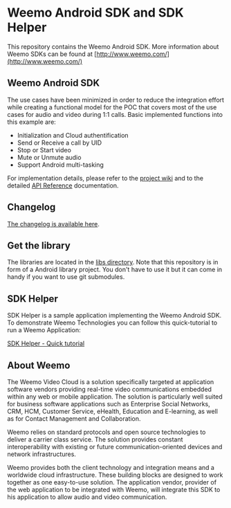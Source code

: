 # Weemo Android SDK and SDK Helper

This repository contains the Weemo Android SDK. More information about Weemo SDKs can be found at [http://www.weemo.com/](http://www.weemo.com/)


## Weemo Android SDK

The use cases have been minimized in order to reduce the integration effort while creating a functional model for the POC that covers most of the use cases for audio and video during 1:1 calls.
Basic implemented functions into this example are: 

- Initialization and Cloud authentification
- Send or Receive a call by UID  
- Stop or Start video
- Mute or Unmute audio
- Support Android multi-tasking 

For implementation details, please refer to the [project wiki](https://github.com/weemo/Android-SDK/wiki) and to the detailed [API Reference](http://docs.weemo.com/sdk/android/) documentation.


## Changelog

[The changelog is available here](CHANGELOG.md).


## Get the library

The libraries are located in the [libs directory](https://github.com/weemo/Android-SDK/tree/master/libs). Note that this repository is in form of a Android library project. You don't have to use it but it can come in handy if you want to use git submodules.

## SDK Helper

SDK Helper is a sample application implementing the Weemo Android SDK. To demonstrate Weemo Technologies you can follow this quick-tutorial to run a Weemo Application:

[SDK Helper - Quick tutorial](https://github.com/weemo/Android-SDK-Helper)

## About Weemo

The Weemo Video Cloud is a solution specifically targeted at application software vendors providing real-time video communications embedded within any web or mobile application. The solution is particularly well suited for business software applications such as Enterprise Social Networks, CRM, HCM, Customer Service, eHealth, Education and E-learning, as well as for Contact Management and Collaboration.

Weemo relies on standard protocols and open source technologies to deliver a carrier class service. The solution provides constant interoperability with existing or future communication-oriented devices and network infrastructures.

Weemo provides both the client technology and integration means and a worldwide cloud infrastructure. These building blocks are designed to work together as one easy-to-use solution. The application vendor, provider of the web application to be integrated with Weemo, will integrate this SDK to his application to allow audio and video communication.
